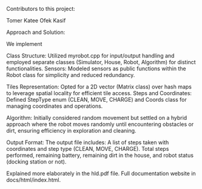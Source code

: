 Contributors to this project:

Tomer Katee
Ofek Kasif

Approach and Solution:

We implement

Class Structure: Utilized myrobot.cpp for input/output handling and employed separate classes (Simulator, House, Robot, Algorithm) for distinct functionalities.
Sensors: Modeled sensors as public functions within the Robot class for simplicity and reduced redundancy.

Tiles Representation: Opted for a 2D vector (Matrix class) over hash maps to leverage spatial locality for efficient tile access.
Steps and Coordinates: Defined StepType enum (CLEAN, MOVE, CHARGE) and Coords class for managing coordinates and operations.

Algorithm: Initially considered random movement but settled on a hybrid approach where the robot moves randomly until encountering obstacles or dirt, ensuring efficiency in exploration and cleaning.

Output Format: The output file includes:
A list of steps taken with coordinates and step type (CLEAN, MOVE, CHARGE).
Total steps performed, remaining battery, remaining dirt in the house, and robot status (docking station or not).


Explained more elaborately in the hld.pdf file.
Full documentation website in docs/html/index.html.
